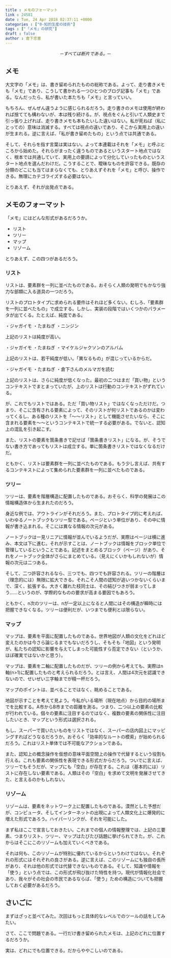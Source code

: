 ```yaml
---
title : メモのフォーマット
link : 24581
date : Tue, 24 Apr 2018 02:37:11 +0000
categories : ["0-知的生産の技術"]
tags : ["「メモ」の研究"]
draft : false
author : 倉下忠憲
---
```


<p style="text-align:center;"><i>─すべては断片である。─</i></p>

<h2>メモ</h2>

大文字の「メモ」は、書き留められたものの総称である。よって、走り書きメモも「メモ」であり、こうして書かれる一つひとつのブログ記事も「メモ」である。なんだったら、私が書いた本たちも「メモ」と言っていい。

もちろん、ぜんぜん違うように感じられるだろう。走り書きのメモは使用が終われば捨てても構わないが、本は残り続ける。が、視点をぐんと引いて人類史まで引っ張り上げれば、走り書きメモも本もたいした違いはない。私が死ねば（私にとっての）意味は消滅する。すべては視点の違いであり、そこから実用上の違いが生まれる。逆に言えば、「私が書き留めたもの」という点では共通である。

そして、それらを指す言葉は実はない。よって本連載はそれを「メモ」と呼ぶところから始めた。それらがまったく違うものであるというスタート地点ではなく、根本では共通していて、実用上の要請によって分化していったものというスタート地点を選んだわけだ。こうすることで、曖昧なものを許容できる。既存の分類のどこにも当てはまらなくても、とりあえずそれを「メモ」と呼び、操作できる。無理にカテゴライズする必要はない。

とりあえず、それが出発点である。

<h2>メモのフォーマット</h2>

「メモ」にはどんな形式があるだろうか。

<ul>
<li>リスト</li>
<li>ツリー</li>
<li>マップ</li>
<li>リゾーム</li>
</ul>

とりあえず、この四つがあるだろう。

<h3>リスト</h3>

リストは、要素群を一列に並べたものである。おそらく人類の発明でもかなり強力な部類に入る道具の一つだろう。

リストのプロトタイプに求められる要件はそれほど多くない。むしろ、「要素群を一列に並べたもの」で成立する。しかし、実装の段階ではいくつかのパラメータが出てくる。たとえば、純度である。

・ジャガイモ
・たまねぎ
・ニンジン

上記のリストは純度が高い。

・ジャガイモ
・たまねぎ
・マイケルジャクソンのアルバム

上記のリストは、若干純度が低い。「異なるもの」が混じっているからだ。

・ジャガイモ
・たまねぎ
・倉下さんのメルマガを読む

上記のリストは、さらに純度が低くなった。最初の二つはまだ「買い物」というコンテキストでまとまっていたが、上のリストは行動のコンテキストがずれている。

が、これでもリストではある。ただ「買い物リスト」ではなくなっただけだ。つまり、そこに含有される要素によって、そのリストが何リストであるのかは変わってくるし、ある種のリストを「〜〜リスト」として機能させたいなら、そこに含まれる要素を〜〜というコンテキストで統一する必要がある。でないと、認知上の混乱を引き起こす。

また、リストの要素を箇条書きで記せば「箇条書きリスト」になる。が、そうでない書き方であってもリストは成立する。単に箇条書きリストではなくなるだけだ。

ともかく、リストは要素群を一列に並べたものである。もう少し言えば、共有するコンテキストによって集められた要素群を一列に並べたものである。

<h3>ツリー</h3>

ツリーは、要素を階層構造に配置したものである。おそらく、科学の発展はこの情報構造体から生まれたのだろう。

身近な例では、アウトラインがそれだろう。また、プロトタイプ的に考えれば、いわゆるノートブックもツリー型である。ページという単位があり、その中に情報が書き込まれる。そこには異なる情報の次元がある。

ノートブックは一見リニアに情報が並んでいるようだが、実際はページは横に進み、本文は下に進む。それが示すことは、ノートブックは情報をブロック単位で管理しているということである。記述をまとめるブロック（ページ）があり、それをノートブック全体がさらにまとめている。（見えにくいかもしれないが）情報の次元は二つある。

そして、二つ許容されるなら、三つでも、四つでも許容される。ツリーの階層は（理念的には）無限に拡大できる。それこそ人間の認知が追いつかないくらいまで、深く、拡張する。大きく離れた枝同士は、その結びつきが弱まってしまう……というのが、学際的なものの要求が高まる要因でもあろう。

ともかく、n次のツリーは、nが一定以上になると人間にはその構造が瞬時には把握できなくなる。ツリーは便利だが、いつまでも便利とは限らない。

<h3>マップ</h3>

マップは、要素を平面に配置したものである。世界地図が人類の文化をどれほど変えたのかは今さら論じるまでもないだろうし、そもそも「地図」という発明が、私たちの認知に影響を与えてしまった可能性すら否定できない（というか、ほぼ確実ではないかと思う）。

マップは、要素を二軸に配置したものだが、ツリーの例から考えても、実際はn軸(n>1)に配置したものと考えられるだろう。とは言え、人間は4次元を認識できないので、せいぜい三字軸までが精一杯だろう。

マップのポイントは、並べることではなく、眺めることである。

地図が示すことを考えて見よう。今私がいる場所（現在地点）から目的の場所までを比較する。A市からB市までの距離を測る。つまり、二つ以上の要素の比較が行われている。個々の要素に注目するのではなく、複数の要素の関係性に注目したいとき、マップという形式は選択される。

もし、スーパーで買いたいものをリストではなく、スーパーの店内図上にマッピングすればどうなるだろうか。おそらく「効率的なルートの模索」が始められるだろう。これはリスト単体では不可能なアクションである。

また、認知上の概念操作を仮想の意味平面空間上の操作で代替するという役割も行える。これも要素の関係性を表現できる形式だからだろう。ついでに言えば、ツリーでもそうだが、マップにも「空白」が存在する。これは（基本的には）リストに存在しない要素である。人類はその「空白」を求めて文明を発展させてきた、と言えるのかもしれない。

<h3>リゾーム</h3>

リゾームは、要素をネットワーク上に配置したものである。漠然とした予想だが、コンピュータ、そしてインターネットの出現によって人類文化上に爆発的に増えた形式であろう。ハイパーリンクが、それを可能にした。

まず私はここで宣言しておきたい。これまでの個人の情報整理では、上記の三要素、つまりリスト、ツリー、マップはたびたび話題に挙げられてきた。が、これからはそこにこのリゾームも加えていくべきである。

それは何も、このリゾームが特別に優れているからというわけではない。それぞれの形式にはそれぞれの良さがある。逆に言えば、このリゾームにも独自の長所があり、それは他の形式では代替できないものである。そして、知識や情報を「使う」という点では、この形式が飛び抜けた特性を持つ。現代が情報化社会であり、我々がその社会の市民であるならば、「使う」ための構造についても把握しておく必要があるだろう。

<h2>さいごに</h2>

まずはざっと並べてみた。次回はもっと具体的なレベルでのツールの話をしてみたい。

さて、ここで問題である。一行だけ書き留められたメモは、上記のどれに位置するだろうか。

実は、どれにでも位置できる。だからややこしいのである。
